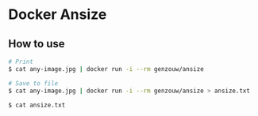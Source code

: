# Docker Ansize


## How to use

```bash
# Print
$ cat any-image.jpg | docker run -i --rm genzouw/ansize

# Save to file
$ cat any-image.jpg | docker run -i --rm genzouw/ansize > ansize.txt

$ cat ansize.txt
```
